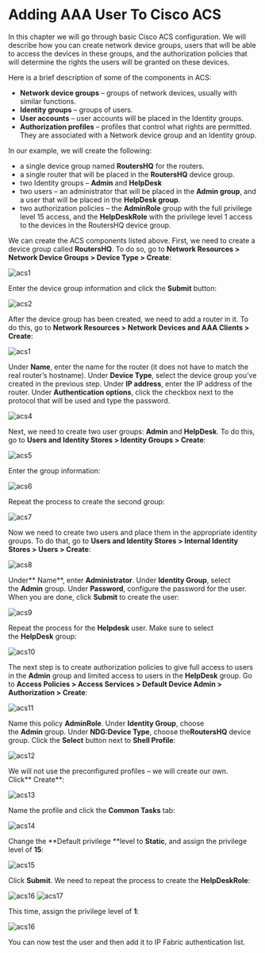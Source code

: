 # Adding AAA User To Cisco ACS

In this chapter we will go through basic Cisco ACS configuration. We
will describe how you can create network device groups, users that will
be able to access the devices in these groups, and the authorization
policies that will determine the rights the users will be granted on
these devices.

Here is a brief description of some of the components in ACS:

-   **Network device groups** – groups of network devices, usually with
    similar functions.
-   **Identity groups** – groups of users.
-   **User accounts** – user accounts will be placed in the Identity
    groups.
-   **Authorization profiles** – profiles that control what rights are
    permitted. They are associated with a Network device group and an
    Identity group.

In our example, we will create the following:

-   a single device group named **RoutersHQ** for the routers.
-   a single router that will be placed in the **RoutersHQ** device group.
-   two Identity groups – **Admin** and **HelpDesk**
-   two users – an administrator that will be placed in the **Admin
    group**, and a user that will be placed in the **HelpDesk group**.
-   two authorization policies – the **AdminRole** group with the full
    privilege level 15 access, and the **HelpDeskRole** with the privilege
    level 1 access to the devices in the RoutersHQ device group.

We can create the ACS components listed above. First, we need to create
a device group called **RoutersHQ**. To do so, go to **Network Resources \>
Network Device Groups \> Device Type \> Create**:

![acs1](acs1.png)

Enter the device group information and click the **Submit** button:

![acs2](acs2.png)

After the device group has been created, we need to add a router in it.
To do this, go to **Network Resources \> Network Devices and AAA Clients
\> Create**:

![acs1](acs3.png)


Under **Name**, enter the name for the router (it does not have to match the
real router’s hostname). Under **Device Type**, select the device group
you’ve created in the previous step. Under **IP address**, enter the IP
address of the router. Under **Authentication options**, click the checkbox
next to the protocol that will be used and type the password.

![acs4](acs4.png)

Next, we need to create two user groups: **Admin** and **HelpDesk**. To do this,
go to **Users and Identity Stores \> Identity Groups \> Create**:

![acs5](acs5.png)

Enter the group information:

![acs6](acs6.png)

Repeat the process to create the second group:

![acs7](acs7.png)

Now we need to create two users and place them in the appropriate
identity groups. To do that, go to **Users and Identity Stores \> Internal
Identity Stores \> Users \> Create**:

![acs8](acs8.png)

Under** Name**, enter **Administrator**. Under **Identity Group**, select
the **Admin** group. Under **Password**, configure the password for the user.
When you are done, click **Submit** to create the user:

![acs9](acs9.png)

Repeat the process for the **Helpdesk** user. Make sure to select
the **HelpDesk** group:

![acs10](acs10.png)

The next step is to create authorization policies to give full access to
users in the **Admin** group and limited access to users in
the **HelpDesk** group. Go to **Access Policies \> Access Services \>
Default Device Admin \> Authorization \> Create**:

![acs11](acs11.png)

Name this policy **AdminRole**. Under **Identity Group**, choose
the **Admin** group. Under **NDG:Device Type**, choose
the**RoutersHQ** device group. Click the **Select** button next
to **Shell Profile**:

![acs12](acs12.png)

We will not use the preconfigured profiles – we will create our own.
Click** Create**:

![acs13](acs13.png)

Name the profile and click the **Common Tasks** tab:

![acs14](acs14.png)

Change the **Default privilege **level to **Static**, and assign the
privilege level of **15**:

![acs15](acs15.png)

Click **Submit**. We need to repeat the process to create the **HelpDeskRole**:

![acs16](acs16.png)
![acs17](acs17.png)

This time, assign the privilege level of **1**:

![acs16](acs18.png)

  

You can now test the user and then add it to IP Fabric authentication
list.
